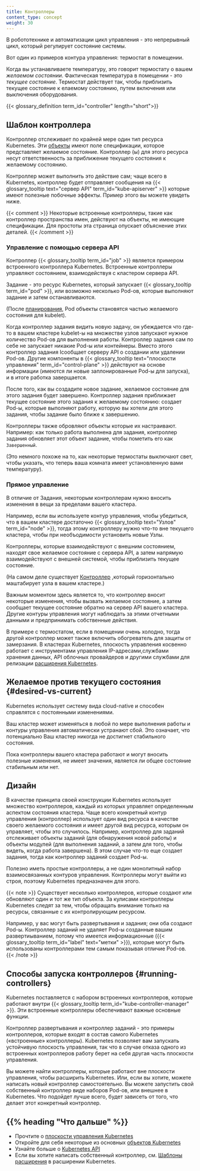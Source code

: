 ```yaml
---
title: Контроллеры
content_type: concept
weight: 30
---
```


<!-- overview -->

В робототехнике и автоматизации цикл управления - это непрерывный цикл, который регулирует состояние системы. 

Вот один из примеров контура управления: термостат в помещении.

Когда вы устанавливаете температуру, это говорит термостату о вашем  *желаемом состоянии*. Фактическая температура в помещении - это 
*текущее состояние*. Термостат действует так, чтобы приблизить текущее состояние к елаемому состоянию, путем включения или выключения оборудования.

{{< glossary_definition term_id="controller" length="short">}}




<!-- body -->

## Шаблон контроллера

Контроллер отслеживает по крайней мере один тип ресурса Kubernetes.
Эти [объекты](/docs/concepts/overview/working-with-objects/kubernetes-objects/#kubernetes-objects)
имеют поле спецификации, которое представляет желаемое состояние. Контроллер (ы) для этого ресурса несут ответственность за приближение текущего состояния к желаемому состоянию.

Контроллер может выполнить это действие сам; чаще всего в Kubernetes,
контроллер будет отправляет сообщения на 
{{< glossary_tooltip text="сервер API" term_id="kube-apiserver" >}} которые имеют
полезные побочные эффекты. Пример этого вы можете увидеть ниже.

{{< comment >}}
Некоторые встроенные контроллеры, такие как контроллер пространства имен, действуют на объекты, не имеющие спецификации. Для простоты эта страница опускает объяснение этих деталей.
{{< /comment >}}

### Управление с помощью сервера API 

Контроллер {{< glossary_tooltip term_id="job" >}} является примером встроенного контроллера Kubernetes. Встроенные контроллеры управляют состоянием,
взаимодействуя с кластером сервера API.

Задание - это ресурс Kubernetes, который запускает
{{< glossary_tooltip term_id="pod" >}}, или возможно несколько Pod-ов, которые выполняют задание и затем останавливаются.

(После [планирования](/docs/concepts/scheduling-eviction/), Pod объекты становятся частью желаемого состояния для kubelet).

Когда контроллер задания видить новую задачу, он убеждается что где-то в вашем кластере kubelet-ы на множестве узлов запускают нужное количество Pod-ов для выполнения работы.
Контроллер задания сам по себе не запускает никакие Pod-ы или контейнеры. Вместо этого контроллер задания Iсообщает серверу API о создании или удалении Pod-ов.
Другие компоненты в 
{{< glossary_tooltip text="плоскости управления" term_id="control-plane" >}}
действуют на основе информации (имеются ли новые заплонированные Pod-ы для запуска),
и в итоге работка заверщается.

После того, как вы создадите новое задание, желаемое состояние для этого задания будет завершено. Контроллер задания приближает текущее состояние этого задания к желаемому состоянию: создает Pod-ы, которые выполняют работу, которую вы хотели для этого задания, чтобы задание было ближе к завершению.

Контроллеры  также обровляют объекты которые их настраивают.
Например: как только работа выполнена для задания, контроллер задания обновляет этот объект задание, чтобы пометить его как `Завершенный`.

(Это немного похоже на то, как некоторые термостаты выключают свет, чтобы указать, что теперь ваша комната имеет установленную вами температуру).

### Прямое управление

В отличие от Задания, некоторым контроллерам нужно вносить изменения в вещи за пределами вашего кластера.

Например, если вы используете контур управления, чтобы убедиться, что в вашем кластере достаточно {{< glossary_tooltip text="Узлов" term_id="node" >}}, тогда этому контроллеру нужно что-то вне текущего кластера, чтобы при необъодимости установить  новые Узлы.

Контроллеры, которые взаимодействуют с внешним состоянием, находят свое желаемое состояние с сервера API, а затем напрямую взаимодействуют с внешней системой, чтобы приблизить текущее состояние.

(На самом деле существует [Контроллер](https://github.com/kubernetes/autoscaler/)
,который горизонтально маштабирует узла в вашем кластере.)

Важным моментом здесь является то, что контроллер вносит некоторые изменения, чтобы вызвать желаемое состояние, а затем сообщает текущее состояние обратно на сервер API вашего кластера. Другие контуры управления могут наблюдать за этими отчетными данными и предпринимать собственные действия.

В примере с термостатом, если в помещении очень холодно, тогда другой контроллер может также включить обогреватель для защиты от замерзания. В кластерах  Kubernetes, плоскость управления косвенно работает с инструментами управления IP-адресами,службами хранения данных,
API облочных провайдеров и другими службами для релизации
[расширения Kubernetes](/docs/concepts/extend-kubernetes/).

## Желаемое против текущего состояния {#desired-vs-current}

Kubernetes использует систему вида cloud-native и способен справлятся с постоянными изменениями.

Ваш кластер может изменяться в любой по мере выполнения работы и контуры управления автоматически устранают сбой. Это означает, что потенциально Ваш кластер никогда не достигнет стабильного состояния.

Пока контроллеры вашего кластера работают и могут вносить полезные изменения, не имеет  значения, является ли общее состояние стабильным или нет.

## Дизайн

В качестве принципа своей конструкции Kubernetes использует множество контроллеров, каждый из которых управляет определенным аспектом состояния кластера. Чаще всего конкретный контур управления (контроллер) использует один вид ресурса в качестве своего желаемого состояния и имеет другой вид ресурса, которым он управляет, чтобы это случилось. Например, контроллер для заданий отслеживает объекты заданий (для обнаружения новой работы) и объекты модулей (для выполнения заданий, а затем для того, чтобы видеть, когда работа завершена). В этом случае что-то еще создает задания, тогда как контроллер заданий создает Pod-ы.

Полезно иметь простые контроллеры, а не один монолитный набор взаимосвязанных контуров управления. Контроллеры могут выйти из строя, поэтому Kubernetes предназначен для этого.

{{< note >}}
Существует несколько контроллеров, которые создают или обновляют один и тот же тип объекта. За кулисами контроллеры Kubernetes следят за тем, чтобы обращать внимание только на ресурсы, связанные с их контролирующим ресурсом.

Например, у вас могут быть развертывания и задания; они оба создают Pod-ы.
Контроллер заданий не удаляет Pod-ы созданные вашим развертиыванием, потому что имеется информационные ({{< glossary_tooltip term_id="label" text="метки" >}}), которые могут быть использованы контроллерами тем самым показывая отличие Pod-ов.
{{< /note >}}

## Способы запуска контроллеров {#running-controllers}

Kubernetes поставляется с набором встроенных контроллеров, которые работают внутри {{< glossary_tooltip term_id="kube-controller-manager" >}}. Эти встроенные контроллеры обеспечивают важные основные функции.

Контроллер развертывания и контроллер заданий - это примеры контроллеров, которые входят в состав самого Kubernetes («встроенные» контроллеры).
Kubernetes позволяет вам запускать устойчивую плоскость управления, так что в случае отказа одного из встроенных контроллеров работу берет на себя другая часть плоскости управления.

Вы можете найти контроллеры, которые работают вне плоскости управления, чтобы расширить Kubernetes.
Или, если вы хотите, можете написать новый контроллер самостоятельно. Вы можете запустить свой собственный контроллер виде наборов Pod-ов,
или внешнее в Kubernetes. Что подойдет лучше всего, будет зависеть от того, что делает этот конкретный контроллер.



## {{% heading "Что дальше" %}}

* Прочтите о [плоскости управления Kubernetes](/docs/concepts/overview/components/#control-plane-components)
* Откройте для себя некоторые из основных [объектов Kubernetes](/docs/concepts/overview/working-with-objects/kubernetes-objects/)
* Узнайте больше о [Kubernetes API](/docs/concepts/overview/kubernetes-api/)
* Если вы хотите написать собственный контроллер, см. [Шаблоны расширения](/docs/concepts/extend-kubernetes/extend-cluster/#extension-patterns) в расширении Kubernetes.
